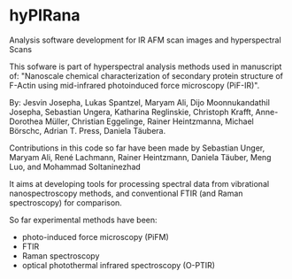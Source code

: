 # hyPIRana
Analysis software development for IR AFM scan images and hyperspectral Scans 

This sofware is part of hyperspectral analysis methods used in manuscript of: "Nanoscale chemical characterization of secondary protein structure of F-Actin using mid-infrared photoinduced force microscopy (PiF-IR)".

By: Jesvin Josepha, Lukas Spantzel, Maryam Ali, Dijo Moonnukandathil Josepha, Sebastian Ungera, Katharina Reglinskie, Christoph Krafft, Anne-Dorothea Müller, Christian Eggelinge, Rainer Heintzmanna, Michael Börschc, Adrian T. Press, Daniela Täubera.

Contributions in this code so far have been made by Sebastian Unger, Maryam Ali, René Lachmann, Rainer Heintzmann, Daniela Täuber, Meng Luo, and Mohammad Soltaninezhad

It aims at developing tools for processing spectral data from vibrational nanospectroscopy methods, and conventional FTIR (and Raman spectroscopy) for comparison.

So far experimental methods have been:

- photo-induced force microscopy (PiFM)
- FTIR
- Raman spectroscopy
- optical photothermal infrared spectroscopy (O-PTIR)

